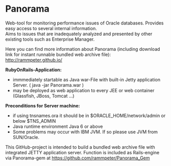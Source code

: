 Panorama
========

Web-tool for monitoring performance issues of Oracle databases.
Provides easy access to several internal information.<br>
Aims to issues that are inadequately analyzed and presented by other existing tools such as Enterprise Manager.

Here you can find more information about Panorama (including download link for instant runnable bundled web archive file):
http://rammpeter.github.io/

<b>RubyOnRails-Application:</b>
- immmediately startable as Java war-File with built-in Jetty application Server. ( java -jar Panorama.war )
- may be deployed as web application to every JEE or web container (Glassfish, JBoss, Tomcat ...)

<b>Preconditions for Server machine:</b>
- if using tnsnames.ora it should be in $ORACLE_HOME/network/admin or below $TNS_ADMIN
- Java runtime environment Java 6 or above
- Some problems may occur with IBM JVM. If so please use JVM from SUN/Oracle.

This GitHub-project is intended to build a bundled web archive file with integrated JETTY application server.
Function is included as Rails-engine via Panorama-gem at https://github.com/rammpeter/Panorama_Gem

